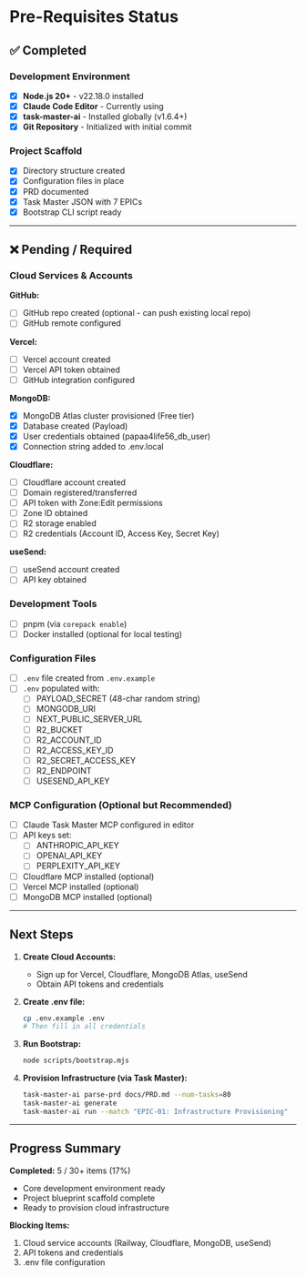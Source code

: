 # Pre-Requisites Status

## ✅ Completed

### Development Environment

- [x] **Node.js 20+** - v22.18.0 installed
- [x] **Claude Code Editor** - Currently using
- [x] **task-master-ai** - Installed globally (v1.6.4+)
- [x] **Git Repository** - Initialized with initial commit

### Project Scaffold

- [x] Directory structure created
- [x] Configuration files in place
- [x] PRD documented
- [x] Task Master JSON with 7 EPICs
- [x] Bootstrap CLI script ready

---

## ❌ Pending / Required

### Cloud Services & Accounts

**GitHub:**

- [ ] GitHub repo created (optional - can push existing local repo)
- [ ] GitHub remote configured

**Vercel:**

- [ ] Vercel account created
- [ ] Vercel API token obtained
- [ ] GitHub integration configured

**MongoDB:**

- [x] MongoDB Atlas cluster provisioned (Free tier)
- [x] Database created (Payload)
- [x] User credentials obtained (papaa4life56_db_user)
- [x] Connection string added to .env.local

**Cloudflare:**

- [ ] Cloudflare account created
- [ ] Domain registered/transferred
- [ ] API token with Zone:Edit permissions
- [ ] Zone ID obtained
- [ ] R2 storage enabled
- [ ] R2 credentials (Account ID, Access Key, Secret Key)

**useSend:**

- [ ] useSend account created
- [ ] API key obtained

### Development Tools

- [ ] pnpm (via `corepack enable`)
- [ ] Docker installed (optional for local testing)

### Configuration Files

- [ ] `.env` file created from `.env.example`
- [ ] `.env` populated with:
  - [ ] PAYLOAD_SECRET (48-char random string)
  - [ ] MONGODB_URI
  - [ ] NEXT_PUBLIC_SERVER_URL
  - [ ] R2_BUCKET
  - [ ] R2_ACCOUNT_ID
  - [ ] R2_ACCESS_KEY_ID
  - [ ] R2_SECRET_ACCESS_KEY
  - [ ] R2_ENDPOINT
  - [ ] USESEND_API_KEY

### MCP Configuration (Optional but Recommended)

- [ ] Claude Task Master MCP configured in editor
- [ ] API keys set:
  - [ ] ANTHROPIC_API_KEY
  - [ ] OPENAI_API_KEY
  - [ ] PERPLEXITY_API_KEY
- [ ] Cloudflare MCP installed (optional)
- [ ] Vercel MCP installed (optional)
- [ ] MongoDB MCP installed (optional)

---

## Next Steps

1. **Create Cloud Accounts:**
   - Sign up for Vercel, Cloudflare, MongoDB Atlas, useSend
   - Obtain API tokens and credentials

2. **Create .env file:**

   ```bash
   cp .env.example .env
   # Then fill in all credentials
   ```

3. **Run Bootstrap:**

   ```bash
   node scripts/bootstrap.mjs
   ```

4. **Provision Infrastructure (via Task Master):**
   ```bash
   task-master-ai parse-prd docs/PRD.md --num-tasks=80
   task-master-ai generate
   task-master-ai run --match "EPIC-01: Infrastructure Provisioning"
   ```

---

## Progress Summary

**Completed:** 5 / 30+ items (17%)

- Core development environment ready
- Project blueprint scaffold complete
- Ready to provision cloud infrastructure

**Blocking Items:**

1. Cloud service accounts (Railway, Cloudflare, MongoDB, useSend)
2. API tokens and credentials
3. .env file configuration

